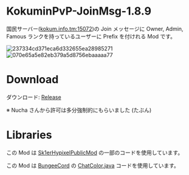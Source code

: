 # KokuminPvP-JoinMsg-1.8.9
国民サーバー(<a href="https://namemc.com/server/kokum.info.tm:15072">kokum.info.tm:15072<a/>)の Join メッセージに Owner, Admin, Famous ランクを持っているユーザーに Prefix を付けれる Mod です。

<img src="https://t.gyazo.com/teams/omn/237334cd371eca6d332655ea28985271.png" alt="237334cd371eca6d332655ea28985271" title="237334cd371eca6d332655ea28985271">

<img src="https://t.gyazo.com/teams/omn/070e65a5e82eb379a5d8756ebaaaaa77.png" alt="070e65a5e82eb379a5d8756ebaaaaa77" title="070e65a5e82eb379a5d8756ebaaaaa77">

# Download

ダウンロード: <a href="https://github.com/SimplyRin/KokuminPvP-JoinMsg/releases">Release<a/> 

※ Nucha さんから許可は多分強制的にもらいました (たぶん)

# Libraries

この Mod は <a href="https://github.com/Sk1er/Sk1erHypixelPublicMod">Sk1erHypixelPublicMod<a/> の一部のコードを使用しています。

この Mod は <a href="https://github.com/SpigotMC/BungeeCord">BungeeCord<a/> の <a href="https://github.com/SpigotMC/BungeeCord/blob/master/chat/src/main/java/net/md_5/bungee/api/ChatColor.java">ChatColor.java<a/> コードを使用しています。
